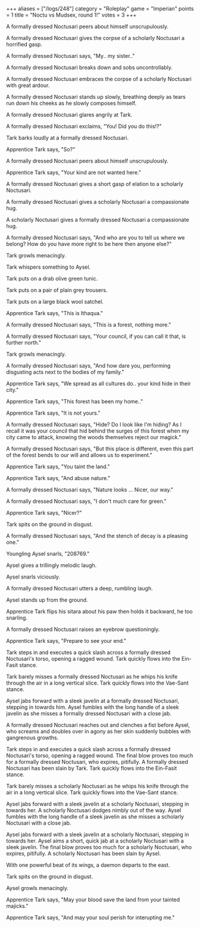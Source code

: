 +++
aliases = ["/logs/248"]
category = "Roleplay"
game = "Imperian"
points = 1
title = "Noctu vs Mudsex, round 1!"
votes = 3
+++

A formally dressed Noctusari peers about himself unscrupulously.

A formally dressed Noctusari gives the corpse of a scholarly Noctusari a 
horrified gasp.

A formally dressed Noctusari says, "My.. my sister.."

A formally dressed Noctusari breaks down and sobs uncontrollably.

A formally dressed Noctusari embraces the corpse of a scholarly Noctusari with 
great ardour.

A formally dressed Noctusari stands up slowly, breathing deeply as tears run 
down his cheeks as he slowly composes himself.

A formally dressed Noctusari glares angrily at Tark.

A formally dressed Noctusari exclaims, "You! Did you do this!?"

Tark barks loudly at a formally dressed Noctusari.

Apprentice Tark says, "So?"

A formally dressed Noctusari peers about himself unscrupulously.

Apprentice Tark says, "Your kind are not wanted here."

A formally dressed Noctusari gives a short gasp of elation to a scholarly 
Noctusari.

A formally dressed Noctusari gives a scholarly Noctusari a compassionate hug.

A scholarly Noctusari gives a formally dressed Noctusari a compassionate hug.

A formally dressed Noctusari says, "And who are you to tell us where we belong?
How do you have more right to be here then anyone else?"

Tark growls menacingly.

Tark whispers something to Aysel.

Tark puts on a drab olive green tunic.

Tark puts on a pair of plain grey trousers.

Tark puts on a large black wool satchel.

Apprentice Tark says, "This is Ithaqua."

A formally dressed Noctusari says, "This is a forest, nothing more."

A formally dressed Noctusari says, "Your council, if you can call it that, is 
further north."

Tark growls menacingly.

A formally dressed Noctusari says, "And how dare you, performing disgusting 
acts next to the bodies of my family."

Apprentice Tark says, "We spread as all cultures do.. your kind hide in their 
city."

Apprentice Tark says, "This forest has been my home.."

Apprentice Tark says, "It is not yours."

A formally dressed Noctusari says, "Hide? Do I look like I'm hiding? As I 
recall it was your council that hid behind the surges of this forest when my 
city came to attack, knowing the woods themselves reject our magick."

A formally dressed Noctusari says, "But this place is different, even this part
of the forest bends to our will and allows us to experiment."

Apprentice Tark says, "You taint the land."

Apprentice Tark says, "And abuse nature."

A formally dressed Noctusari says, "Nature looks ... Nicer, our way."

A formally dressed Noctusari says, "I don't much care for green."

Apprentice Tark says, "Nicer?"

Tark spits on the ground in disgust.

A formally dressed Noctusari says, "And the stench of decay is a pleasing one."

Youngling Aysel snarls, "208769."

Aysel gives a trillingly melodic laugh.

Aysel snarls viciously.

A formally dressed Noctusari utters a deep, rumbling laugh.

Aysel stands up from the ground.

Apprentice Tark flips his sitara about his paw then holds it backward, he too 
snarling.

A formally dressed Noctusari raises an eyebrow questioningly.

Apprentice Tark says, "Prepare to see your end."

Tark steps in and executes a quick slash across a formally dressed Noctusari's 
torso, opening a ragged wound.
Tark quickly flows into the Ein-Fasit stance.

Tark barely misses a formally dressed Noctusari as he whips his knife through 
the air in a long vertical slice.
Tark quickly flows into the Vae-Sant stance.

Aysel jabs forward with a sleek javelin at a formally dressed Noctusari, 
stepping in towards him.
Aysel fumbles with the long handle of a sleek javelin as she misses a formally 
dressed Noctusari with a close jab.

A formally dressed Noctusari reaches out and clenches a fist before Aysel, who 
screams and doubles over in agony as her skin suddenly bubbles with gangrenous 
growths.

Tark steps in and executes a quick slash across a formally dressed Noctusari's 
torso, opening a ragged wound.
The final blow proves too much for a formally dressed Noctusari, who expires, 
pitifully.
A formally dressed Noctusari has been slain by Tark.
Tark quickly flows into the Ein-Fasit stance.

Tark barely misses a scholarly Noctusari as he whips his knife through the air 
in a long vertical slice.
Tark quickly flows into the Vae-Sant stance.

Aysel jabs forward with a sleek javelin at a scholarly Noctusari, stepping in 
towards her.
A scholarly Noctusari dodges nimbly out of the way.
Aysel fumbles with the long handle of a sleek javelin as she misses a scholarly
Noctusari with a close jab.

Aysel jabs forward with a sleek javelin at a scholarly Noctusari, stepping in 
towards her.
Aysel aims a short, quick jab at a scholarly Noctusari with a sleek javelin.
The final blow proves too much for a scholarly Noctusari, who expires, 
pitifully.
A scholarly Noctusari has been slain by Aysel.

With one powerful beat of its wings, a daemon departs to the east.

Tark spits on the ground in disgust.

Aysel growls menacingly.

Apprentice Tark says, "May your blood save the land from your tainted majicks."

Apprentice Tark says, "And may your soul perish for interupting me."